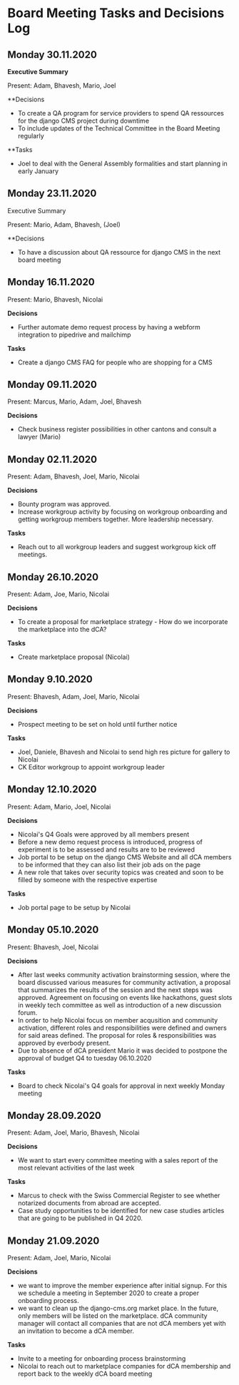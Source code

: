 # Board Meeting Tasks and Decisions Log 

## Monday 30.11.2020

**Executive Summary**

Present: Adam, Bhavesh, Mario, Joel 

**Decisions
* To create a QA program for service providers to spend QA ressources for the django CMS project during downtime 
* To include updates of the Technical Committee in the Board Meeting regularly

**Tasks
* Joel to deal with the General Assembly formalities and start planning in early January 


## Monday 23.11.2020

Executive Summary

Present: Mario, Adam, Bhavesh, (Joel)

**Decisions

* To have a discussion about QA ressource for django CMS in the next board meeting


## Monday 16.11.2020

Present: Mario, Bhavesh, Nicolai 

**Decisions**
* Further automate demo request process by having a webform integration to pipedrive and mailchimp 

**Tasks**
* Create a django CMS FAQ for people who are shopping for a CMS


## Monday 09.11.2020 

Present: Marcus, Mario, Adam, Joel, Bhavesh

**Decisions**
* Check business register possibilities in other cantons and consult a lawyer (Mario)


## Monday 02.11.2020

Present: Adam, Bhavesh, Joel, Mario, Nicolai

**Decisions**
* Bounty program was approved.
* Increase workgroup activity by focusing on workgroup onboarding and getting workgroup members together. More leadership necessary.

**Tasks**
* Reach out to all workgroup leaders and suggest workgroup kick off meetings.


## Monday 26.10.2020 

Present: Adam, Joe, Mario, Nicolai

**Decisions**
* To create a proposal for marketplace strategy - How do we incorporate the marketplace into the dCA? 

**Tasks**
* Create marketplace proposal (Nicolai)



## Monday 9.10.2020 

Present: Bhavesh, Adam, Joel, Mario, Nicolai

**Decisions**
* Prospect meeting to be set on hold until further notice

**Tasks**
* Joel, Daniele, Bhavesh and Nicolai to send high res picture for gallery to Nicolai
* CK Editor workgroup to appoint workgroup leader



## Monday 12.10.2020

Present: Adam, Mario, Joel, Nicolai

**Decisions**
* Nicolai's Q4 Goals were approved by all members present 
* Before a new demo request process is introduced, progress of experiment is to be assessed and results are to be reviewed 
* Job portal to be setup on the django CMS Website and all dCA members to be informed that they can also list their job ads on the page 
* A new role that takes over security topics was created and soon to be filled by someone with the respective expertise 


**Tasks**
* Job portal page to be setup by Nicolai 


## Monday 05.10.2020

Present: Bhavesh, Joel, Nicolai

**Decisions**
* After last weeks community activation brainstorming session, where the board discussed various measures for community activation, a proposal that summarizes the results of the session and the next steps was approved. Agreement on focusing on events like hackathons, guest slots in weekly tech committee as well as introduction of a new discussion forum. 
* In order to help Nicolai focus on member acqusition and community activation, different roles and responsibilities were defined and owners for said areas defined. The proposal for roles & responsibilities was approved by everbody present. 
* Due to absence of dCA president Mario it was decided to postpone the approval of budget Q4 to tuesday 06.10.2020 

**Tasks**
* Board to check Nicolai's Q4 goals for approval in next weekly Monday meeting 


## Monday 28.09.2020

Present: Adam, Joel, Mario, Bhavesh, Nicolai

**Decisions**
* We want to start every committee meeting with a sales report of the most relevant activities of the last week

**Tasks**
* Marcus to check with the Swiss Commercial Register to see whether notarized documents from abroad are accepted. 
* Case study opportunities to be identified for new case studies articles that are going to be published in Q4 2020. 



## Monday 21.09.2020

Present: Adam, Joel, Mario, Nicolai

**Decisions**
* we want to improve the member experience after initial signup. For this we schedule a meeting in September 2020 to create a proper onboarding process.
* we want to clean up the django-cms.org market place. In the future, only members will be listed on the marketplace. dCA community manager will contact all companies that are not dCA members yet with an invitation to become a dCA member.

**Tasks**
* Invite to a meeting for onboarding process brainstorming
* Nicolai to reach out to marketplace companies for dCA membership and report back to the weekly dCA board meeting

